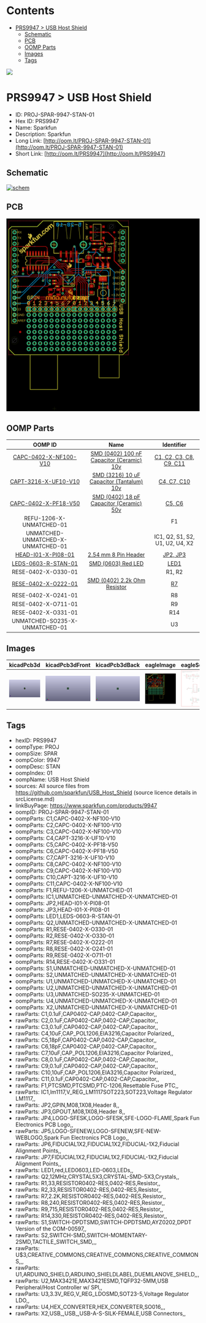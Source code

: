 



Contents
========

* [PRS9947 > USB Host Shield](#prs9947--usb-host-shield)
	* [Schematic](#schematic)
	* [PCB](#pcb)
	* [OOMP Parts](#oomp-parts)
	* [Images](#images)
	* [Tags](#tags)
  
![][im]
# PRS9947 > USB Host Shield

- ID: PROJ-SPAR-9947-STAN-01
- Hex ID: PRS9947
- Name: Sparkfun
- Description: Sparkfun
- Long Link: [http://oom.lt/PROJ-SPAR-9947-STAN-01](http://oom.lt/PROJ-SPAR-9947-STAN-01)
- Short Link: [http://oom.lt/PRS9947](http://oom.lt/PRS9947)

## Schematic
  
[![schem](eagleSchemImage.png)](eagleSchemImage.png)
## PCB
  
[![pcb](eagleImage.png)](eagleImage.png)
## OOMP Parts
  

|OOMP ID|Name|Identifier|
| :---: | :---: | :---: |
|[CAPC-0402-X-NF100-V10](https://github.com/oomlout/oomlout_OOMP_parts/tree/main/CAPC-0402-X-NF100-V10/)|[SMD (0402) 100 nF Capacitor (Ceramic) 10v](https://github.com/oomlout/oomlout_OOMP_parts/tree/main/CAPC-0402-X-NF100-V10/)|[C1, C2, C3, C8, C9, C11](https://github.com/oomlout/oomlout_OOMP_parts/tree/main/CAPC-0402-X-NF100-V10/)|
|[CAPT-3216-X-UF10-V10](https://github.com/oomlout/oomlout_OOMP_parts/tree/main/CAPT-3216-X-UF10-V10/)|[SMD (3216) 10 uF Capacitor (Tantalum) 10v](https://github.com/oomlout/oomlout_OOMP_parts/tree/main/CAPT-3216-X-UF10-V10/)|[C4, C7, C10](https://github.com/oomlout/oomlout_OOMP_parts/tree/main/CAPT-3216-X-UF10-V10/)|
|[CAPC-0402-X-PF18-V50](https://github.com/oomlout/oomlout_OOMP_parts/tree/main/CAPC-0402-X-PF18-V50/)|[SMD (0402) 18 pF Capacitor (Ceramic) 50v](https://github.com/oomlout/oomlout_OOMP_parts/tree/main/CAPC-0402-X-PF18-V50/)|[C5, C6](https://github.com/oomlout/oomlout_OOMP_parts/tree/main/CAPC-0402-X-PF18-V50/)|
|REFU-1206-X-UNMATCHED-01||F1|
|UNMATCHED-UNMATCHED-X-UNMATCHED-01||IC1, Q2, S1, S2, U1, U2, U4, X2|
|[HEAD-I01-X-PI08-01](https://github.com/oomlout/oomlout_OOMP_parts/tree/main/HEAD-I01-X-PI08-01/)|[2.54 mm 8 Pin Header](https://github.com/oomlout/oomlout_OOMP_parts/tree/main/HEAD-I01-X-PI08-01/)|[JP2, JP3](https://github.com/oomlout/oomlout_OOMP_parts/tree/main/HEAD-I01-X-PI08-01/)|
|[LEDS-0603-R-STAN-01](https://github.com/oomlout/oomlout_OOMP_parts/tree/main/LEDS-0603-R-STAN-01/)|[SMD (0603) Red LED](https://github.com/oomlout/oomlout_OOMP_parts/tree/main/LEDS-0603-R-STAN-01/)|[LED1](https://github.com/oomlout/oomlout_OOMP_parts/tree/main/LEDS-0603-R-STAN-01/)|
|RESE-0402-X-O330-01||R1, R2|
|[RESE-0402-X-O222-01](https://github.com/oomlout/oomlout_OOMP_parts/tree/main/RESE-0402-X-O222-01/)|[SMD (0402) 2.2k Ohm Resistor](https://github.com/oomlout/oomlout_OOMP_parts/tree/main/RESE-0402-X-O222-01/)|[R7](https://github.com/oomlout/oomlout_OOMP_parts/tree/main/RESE-0402-X-O222-01/)|
|RESE-0402-X-O241-01||R8|
|RESE-0402-X-O711-01||R9|
|RESE-0402-X-O331-01||R14|
|UNMATCHED-SO235-X-UNMATCHED-01||U3|

## Images
  
  

|kicadPcb3d|kicadPcb3dFront|kicadPcb3dBack|eagleImage|eagleSchemImage|
| :---: | :---: | :---: | :---: | :---: |
|[![kicadPcb3d](kicadPcb3d_140.png)](kicadPcb3d.png)|[![kicadPcb3dFront](kicadPcb3dFront_140.png)](kicadPcb3dFront.png)|[![kicadPcb3dBack](kicadPcb3dBack_140.png)](kicadPcb3dBack.png)|[![eagleImage](eagleImage_140.png)](eagleImage.png)|[![eagleSchemImage](eagleSchemImage_140.png)](eagleSchemImage.png)|

## Tags

- hexID: PRS9947
- oompType: PROJ
- oompSize: SPAR
- oompColor: 9947
- oompDesc: STAN
- oompIndex: 01
- oompName: USB Host Shield
- sources: All source files from https://github.com/sparkfun/USB_Host_Shield (source licence details in srcLicense.md)
- linkBuyPage: https://www.sparkfun.com/products/9947
- oompID: PROJ-SPAR-9947-STAN-01
- oompParts: C1,CAPC-0402-X-NF100-V10
- oompParts: C2,CAPC-0402-X-NF100-V10
- oompParts: C3,CAPC-0402-X-NF100-V10
- oompParts: C4,CAPT-3216-X-UF10-V10
- oompParts: C5,CAPC-0402-X-PF18-V50
- oompParts: C6,CAPC-0402-X-PF18-V50
- oompParts: C7,CAPT-3216-X-UF10-V10
- oompParts: C8,CAPC-0402-X-NF100-V10
- oompParts: C9,CAPC-0402-X-NF100-V10
- oompParts: C10,CAPT-3216-X-UF10-V10
- oompParts: C11,CAPC-0402-X-NF100-V10
- oompParts: F1,REFU-1206-X-UNMATCHED-01
- oompParts: IC1,UNMATCHED-UNMATCHED-X-UNMATCHED-01
- oompParts: JP2,HEAD-I01-X-PI08-01
- oompParts: JP3,HEAD-I01-X-PI08-01
- oompParts: LED1,LEDS-0603-R-STAN-01
- oompParts: Q2,UNMATCHED-UNMATCHED-X-UNMATCHED-01
- oompParts: R1,RESE-0402-X-O330-01
- oompParts: R2,RESE-0402-X-O330-01
- oompParts: R7,RESE-0402-X-O222-01
- oompParts: R8,RESE-0402-X-O241-01
- oompParts: R9,RESE-0402-X-O711-01
- oompParts: R14,RESE-0402-X-O331-01
- oompParts: S1,UNMATCHED-UNMATCHED-X-UNMATCHED-01
- oompParts: S2,UNMATCHED-UNMATCHED-X-UNMATCHED-01
- oompParts: U1,UNMATCHED-UNMATCHED-X-UNMATCHED-01
- oompParts: U2,UNMATCHED-UNMATCHED-X-UNMATCHED-01
- oompParts: U3,UNMATCHED-SO235-X-UNMATCHED-01
- oompParts: U4,UNMATCHED-UNMATCHED-X-UNMATCHED-01
- oompParts: X2,UNMATCHED-UNMATCHED-X-UNMATCHED-01
- rawParts: C1,0.1uF,CAP0402-CAP,0402-CAP,Capacitor,,
- rawParts: C2,0.1uF,CAP0402-CAP,0402-CAP,Capacitor,,
- rawParts: C3,0.1uF,CAP0402-CAP,0402-CAP,Capacitor,,
- rawParts: C4,10uF,CAP_POL1206,EIA3216,Capacitor Polarized,,
- rawParts: C5,18pF,CAP0402-CAP,0402-CAP,Capacitor,,
- rawParts: C6,18pF,CAP0402-CAP,0402-CAP,Capacitor,,
- rawParts: C7,10uF,CAP_POL1206,EIA3216,Capacitor Polarized,,
- rawParts: C8,0.1uF,CAP0402-CAP,0402-CAP,Capacitor,,
- rawParts: C9,0.1uF,CAP0402-CAP,0402-CAP,Capacitor,,
- rawParts: C10,10uF,CAP_POL1206,EIA3216,Capacitor Polarized,,
- rawParts: C11,0.1uF,CAP0402-CAP,0402-CAP,Capacitor,,
- rawParts: F1,PTCSMD,PTCSMD,PTC-1206,Resettable Fuse PTC,,
- rawParts: IC1,lm1117,V_REG_LM1117SOT223,SOT223,Voltage Regulator LM1117,,
- rawParts: JP2,GPIN,M08,1X08,Header 8,,
- rawParts: JP3,GPOUT,M08,1X08,Header 8,,
- rawParts: JP4,LOGO-SFESK,LOGO-SFESK,SFE-LOGO-FLAME,Spark Fun Electronics PCB Logo,,
- rawParts: JP5,LOGO-SFENEW,LOGO-SFENEW,SFE-NEW-WEBLOGO,Spark Fun Electronics PCB Logo,,
- rawParts: JP6,FIDUCIAL1X2,FIDUCIAL1X2,FIDUCIAL-1X2,Fiducial Alignment Points,,
- rawParts: JP7,FIDUCIAL1X2,FIDUCIAL1X2,FIDUCIAL-1X2,Fiducial Alignment Points,,
- rawParts: LED1,red,LED0603,LED-0603,LEDs,,
- rawParts: Q2,12MHz,CRYSTAL5X3,CRYSTAL-SMD-5X3,Crystals,,
- rawParts: R1,33,RESISTOR0402-RES,0402-RES,Resistor,,
- rawParts: R2,33,RESISTOR0402-RES,0402-RES,Resistor,,
- rawParts: R7,2.2K,RESISTOR0402-RES,0402-RES,Resistor,,
- rawParts: R8,240,RESISTOR0402-RES,0402-RES,Resistor,,
- rawParts: R9,715,RESISTOR0402-RES,0402-RES,Resistor,,
- rawParts: R14,330,RESISTOR0402-RES,0402-RES,Resistor,,
- rawParts: S1,SWITCH-DPDTSMD,SWITCH-DPDTSMD,AYZ0202,DPDT Version of the COM-00597,,
- rawParts: S2,SWITCH-SMD,SWITCH-MOMENTARY-2SMD,TACTILE_SWITCH_SMD,,,
- rawParts: U$3,CREATIVE_COMMONS,CREATIVE_COMMONS,CREATIVE_COMMONS,,,
- rawParts: U1,ARDUINO_SHIELD,ARDUINO_SHIELDLABEL,DUEMILANOVE_SHIELD,,,
- rawParts: U2,MAX3421E,MAX3421ESMD,TQFP32-5MM,USB Peripheral/Host Controller w/ SPI,,
- rawParts: U3,3.3V_REG,V_REG_LDOSMD,SOT23-5,Voltage Regulator LDO,,
- rawParts: U4,HEX_CONVERTER,HEX_CONVERTER,SO016,,,
- rawParts: X2,USB_,USB_,USB-A-S-SILK-FEMALE,USB Connectors,,



[im]: kicadPcb3d_450.png
